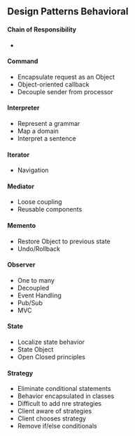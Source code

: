  Design Patterns Behavioral
-

#### Chain of Responsibility
*

#### Command
* Encapsulate request as an Object 
* Object-oriented callback
* Decouple sender from processor

#### Interpreter
* Represent a grammar 
* Map a domain 
* Interpret a sentence 

#### Iterator
* Navigation 

#### Mediator
* Loose coupling 
* Reusable components 

#### Memento
* Restore Object to previous state
* Undo/Rollback

#### Observer
* One to many 
* Decoupled 
* Event Handling 
* Pub/Sub
* MVC

#### State 
* Localize state behavior
* State Object 
* Open Closed principles 

#### Strategy
* Eliminate conditional statements 
* Behavior encapsulated in classes
* Difficult to add nre strategies
* Client aware of strategies 
* Client chooses strategy 
* Remove if/else conditionals 


  


